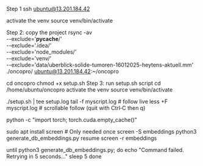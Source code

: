 Step 1
ssh ubuntu@13.201.184.42

activate the venv
source venv/bin/activate

<!-- scp -r ./oncopro ubuntu@13.201.184.42:~/oncopro -->

Step 2: copy the project
rsync -av \
 --exclude='**pycache**/' \
 --exclude='.idea/' \
 --exclude='node_modules/' \
 --exclude='venv/' \
 --exclude='data/uberblick-solide-tumoren-16012025-heytens-aktuell.mm' \
 ./oncopro/ ubuntu@13.201.184.42:~/oncopro

cd oncopro
chmod +x setup.sh
Step 3: run setup.sh script
cd /home/ubuntu/oncopro
activate the venv
source venv/bin/activate

./setup.sh | tee setup.log
tail -f myscript.log # follow live
less +F myscript.log # scrollable follow (quit with Ctrl‑C then q)

python -c "import torch; torch.cuda.empty_cache()"

sudo apt install screen # Only needed once
screen -S embeddings
python3 generate_db_embeddings.py
resume
screen -r embeddings

until python3 generate_db_embeddings.py; do
echo "Command failed. Retrying in 5 seconds..."
sleep 5
done
